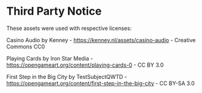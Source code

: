 # Third Party Notice

These assets were used with respective licenses:

Casino Audio by Kenney - https://kenney.nl/assets/casino-audio - Creative Commons CC0

Playing Cards by Iron Star Media - https://opengameart.org/content/playing-cards-0 - CC BY 3.0

First Step in the Big City by TestSubjectQWTD - https://opengameart.org/content/first-step-in-the-big-city - CC BY-SA 3.0